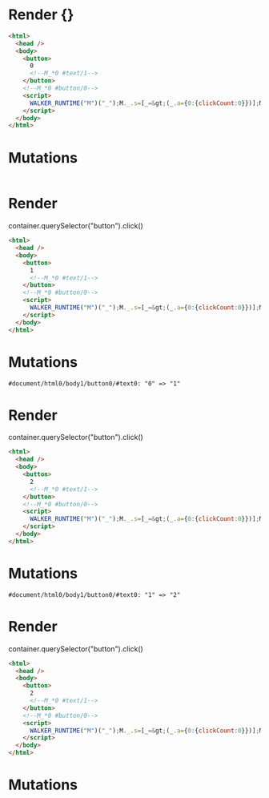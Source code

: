 # Render {}
```html
<html>
  <head />
  <body>
    <button>
      0
      <!--M_*0 #text/1-->
    </button>
    <!--M_*0 #button/0-->
    <script>
      WALKER_RUNTIME("M")("_");M._.s=[_=&gt;(_.a={0:{clickCount:0}})];M._.e=[0,"packages/translator-tags/src/__tests__/fixtures/dynamic-event-handlers/template.marko_0_clickCount"];M._.d=1;M._.w()
    </script>
  </body>
</html>
```

# Mutations
```

```


# Render 
container.querySelector("button").click()

```html
<html>
  <head />
  <body>
    <button>
      1
      <!--M_*0 #text/1-->
    </button>
    <!--M_*0 #button/0-->
    <script>
      WALKER_RUNTIME("M")("_");M._.s=[_=&gt;(_.a={0:{clickCount:0}})];M._.e=[0,"packages/translator-tags/src/__tests__/fixtures/dynamic-event-handlers/template.marko_0_clickCount"];M._.d=1;M._.w()
    </script>
  </body>
</html>
```

# Mutations
```
#document/html0/body1/button0/#text0: "0" => "1"
```


# Render 
container.querySelector("button").click()

```html
<html>
  <head />
  <body>
    <button>
      2
      <!--M_*0 #text/1-->
    </button>
    <!--M_*0 #button/0-->
    <script>
      WALKER_RUNTIME("M")("_");M._.s=[_=&gt;(_.a={0:{clickCount:0}})];M._.e=[0,"packages/translator-tags/src/__tests__/fixtures/dynamic-event-handlers/template.marko_0_clickCount"];M._.d=1;M._.w()
    </script>
  </body>
</html>
```

# Mutations
```
#document/html0/body1/button0/#text0: "1" => "2"
```


# Render 
container.querySelector("button").click()

```html
<html>
  <head />
  <body>
    <button>
      2
      <!--M_*0 #text/1-->
    </button>
    <!--M_*0 #button/0-->
    <script>
      WALKER_RUNTIME("M")("_");M._.s=[_=&gt;(_.a={0:{clickCount:0}})];M._.e=[0,"packages/translator-tags/src/__tests__/fixtures/dynamic-event-handlers/template.marko_0_clickCount"];M._.d=1;M._.w()
    </script>
  </body>
</html>
```

# Mutations
```

```